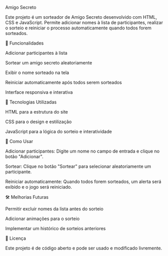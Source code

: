 Amigo Secreto

Este projeto é um sorteador de Amigo Secreto desenvolvido com HTML, CSS e JavaScript. Permite adicionar nomes à lista de participantes, realizar o sorteio e reiniciar o processo automaticamente quando todos forem sorteados.

🚀 Funcionalidades

Adicionar participantes à lista

Sortear um amigo secreto aleatoriamente

Exibir o nome sorteado na tela

Reiniciar automaticamente após todos serem sorteados

Interface responsiva e interativa

📌 Tecnologias Utilizadas

HTML para a estrutura do site

CSS para o design e estilização

JavaScript para a lógica do sorteio e interatividade

📖 Como Usar

Adicionar participantes: Digite um nome no campo de entrada e clique no botão "Adicionar".

Sortear: Clique no botão "Sortear" para selecionar aleatoriamente um participante.

Reiniciar automaticamente: Quando todos forem sorteados, um alerta será exibido e o jogo será reiniciado.

🛠 Melhorias Futuras

Permitir excluir nomes da lista antes do sorteio

Adicionar animações para o sorteio

Implementar um histórico de sorteios anteriores

📜 Licença

Este projeto é de código aberto e pode ser usado e modificado livremente.


